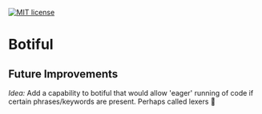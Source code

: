 [![MIT license](http://img.shields.io/badge/license-MIT-brightgreen.svg)](http://opensource.org/licenses/MIT)

# Botiful

## Future Improvements
*Idea:* Add a capability to botiful that would allow 'eager' running of code if certain phrases/keywords are present. Perhaps called lexers :shrug:
